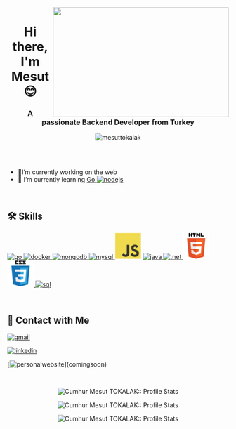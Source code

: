 <img src="https://media.giphy.com/media/g96QRNjWUvdKw/giphy.gif" align="right" width="400" height="250">
<h1 align="center">Hi there, I'm Mesut 😊</h1>
<h3 align="center">A passionate Backend Developer from Turkey</h3>

<p align="center"> <img src="https://komarev.com/ghpvc/?username=cumhurmesuttokalak&label=Profile%20views&color=green&style=flat" alt="mesuttokalak" /> </p>

<br><br>
 - 🔭I’m currently working on the web
- 🌱 I’m currently learning <a href="https://go.dev" target="_blank" rel="noreferrer"> Go <img src="https://download.logo.wine/logo/Go_(programming_language)/Go_(programming_language)-Logo.wine.png" alt="nodejs" width="25" height="25"/> </a>
<br>

## 🛠 Skills

<p align="left"> 
<a href="https://go.dev" target="_blank" rel="noreferrer"> 
<img src="https://download.logo.wine/logo/Go_(programming_language)/Go_(programming_language)-Logo.wine.png" alt="go" width="60" height="60"/> </a>
<a href="https://www.docker.com" target="_blank" rel="noreferrer"> 
<img src="https://www.docker.com/wp-content/uploads/2022/03/horizontal-logo-monochromatic-white.png" alt="docker" width="60" height="60"/> </a>
<a href="https://www.mongodb.com" target="_blank" rel="noreferrer"> 
<img src="https://logos-download.com/wp-content/uploads/2016/09/MongoDB_logo_Mongo_DB.png" alt="mongodb" width="60" height="60"/> </a>
 <a href="https://https://www.mysql.com" target="_blank" rel="noreferrer"> 
<img src="https://www.mysql.com/common/logos/powered-by-mysql-88x31.png" alt="mysql" width="60" height="60"/> </a>
<a href="https://www.javascript.com" target="_blank" rel="noreferrer"> 
<img src="https://raw.githubusercontent.com/devicons/devicon/master/icons/javascript/javascript-original.svg" alt="javascript" width="60" height="60"/></a>
<a href="https://www.java.com/tr/" target="_blank" rel="noreferrer"> 
<img src="https://upload.wikimedia.org/wikipedia/tr/thumb/2/2e/Java_Logo.svg/1200px-Java_Logo.svg.png" alt="java" width="60" height="60"/> </a> 
<a href="https://laravel.com" target="_blank" rel="noreferrer"> 
<img src="https://upload.wikimedia.org/wikipedia/commons/thumb/9/9a/Laravel.svg/1200px-Laravel.svg.png" alt=".net" width="60" height="60"/> </a>
<a href="https://www.w3.org/html/" target="_blank" rel="noreferrer"> 
<img src="https://raw.githubusercontent.com/devicons/devicon/master/icons/html5/html5-original-wordmark.svg" alt="html5" width="60" height="60"/> 
<a href="https://www.w3schools.com/css/" target="_blank" rel="noreferrer"> 
<img src="https://raw.githubusercontent.com/devicons/devicon/master/icons/css3/css3-original-wordmark.svg" alt="css3" width="60" height="60"/> </a>
<a href="https://www.microsoft.com/tr-tr/sql-server/sql-server-2019/" target="_blank" rel="noreferrer"> 
<img src="https://cdn.hosting.com.tr/hosting/img/svg/windows/sqlserver.svg" alt="sql" width="60" height="60"/> </a>

</p>
<br>

## 🤙 Contact with Me


[![gmail](https://img.shields.io/badge/Gmail-D14836?style=for-the-badge&logo=gmail&logoColor=white)](mailto:cumhurmesuttokalak@gmail.com)

[![linkedin](https://img.shields.io/badge/LinkedIn-0077B5?style=for-the-badge&logo=linkedin&logoColor=white)](https://www.linkedin.com/in/cumhurmesuttokalak/)

[![personalwebsite](https://img.shields.io/badge/personal_website_(coming_soon)-000000?style=for-the-badge&logo=About.me&logoColor=white)](comingsoon)


<br>

<p align="center"><img src="https://github-readme-stats.vercel.app/api/top-langs/?username=cumhurmesuttokalak&theme=""layout=compact&langs_count=12)](https://github.com/anuraghazra/github-readme-stats" alt="Cumhur Mesut TOKALAK:: Profile Stats" /></p>


<p align="center"><img src="https://github-readme-stats.vercel.app/api?username=cumhurmesuttokalak&count_private=true&show_icons=true&theme=radical" alt="Cumhur Mesut TOKALAK:: Profile Stats" /></p>


<p align="center"><img src="http://github-readme-streak-stats.herokuapp.com?user=cumhurmesuttokalak&theme=dracula&date_format=%5BY%20%5DM%20j&background=193549" alt="Cumhur Mesut TOKALAK:: Profile Stats" /></p>
